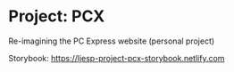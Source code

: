 # Project: PCX

Re-imagining the PC Express website (personal project)

Storybook: <https://ljesp-project-pcx-storybook.netlify.com>
